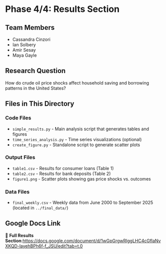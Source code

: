# Phase 4/4: Results Section

## Team Members
- Cassandra Cinzori
- Ian Solbery
- Amir Sesay
- Maya Gayle

## Research Question
How do crude oil price shocks affect household saving and borrowing patterns in the United States?

## Files in This Directory

### Code Files
- `simple_results.py` - Main analysis script that generates tables and figures
- `time_series_analysis.py` - Time series visualizations (optional)
- `create_figure.py` - Standalone script to generate scatter plots

### Output Files
- `table1.csv` - Results for consumer loans (Table 1)
- `table2.csv` - Results for bank deposits (Table 2)
- `figure1.png` - Scatter plots showing gas price shocks vs. outcomes

### Data Files
- `final_weekly.csv` - Weekly data from June 2000 to September 2025 (located in `../final_data/`)

## Google Docs Link
📄 **Full Results Section**:https://docs.google.com/document/d/1wGpGrgwRlggLHC4cGflaNvXKQD-layehBPh6f-f_JSU/edit?tab=t.0


